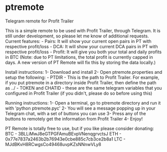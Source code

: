 # ptremote
Telegram remote for Profit Trailer

This is a simple remote to be used with Profit Trailer, through Telegram. It is still under development, so please let me know of additional requests. 
Current features:
    - Pairs: It will show your current open pairs in PT with respective profit/loss
    - DCA: It will show your current DCA pairs in PT with respective profit/loss
    - Profit: It will give you both your total and daily profits in BTC (Note: due to PT limitations, the total profit is currently capped in days. A new version of PT Remote will fix this by storing the data locally.)



Install instructions:
1- Download and install
2- Open ptremote.properties and setup the following:
      - PTDIR - This  is the path to Profit Trailer. For example, if you put ptremote in a directory inside Profit Trailer, then define the path as ../
      - TOKEN and CHATID - these are the same telegram variables that you configured in Profit Trailer (if you didn't, please do so before using this)
      

Running instructions:
1- Open a terminal, go to ptremote directory and run it with 'python ptremote.pyc'
2- You will see a message popping up in your Telegram chat, with a set of buttons you can use
3- Press any of the buttons to remotely get the information from Profit Trailer
4- Enjoy!



PT Remote is totally free to use, but if you like please consider donating:
BTC - 3BLLiMwJ8eGTPGFAmuBEvpVNenqgrvctsJ
ETH - 0x77e7837a2463b2b76943e0cbe885c7cb3ce2b8a1
LTC - MJdBKvH8RCwgsCo49468uvpKZsNNnwVLy8
